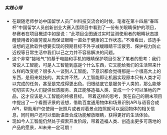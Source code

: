 ##### 实践心得
- 在跟随老师参访中国留学人员广州科技交流会的时候，笔者在第十四届“春晖杯”中国留学人员创新创业大赛入围项目中看到了一份有关眼睛保护的项目，参赛者在项目概述中如是说：“此项目企图通过实时监测使用者的眼睛状态提醒使用者的疲劳度从而保证眼睛一直处于健康的工作状态。”不难看出，该选手设想的这款软件想要实现的预期目标不外乎减缓眼睛干涩疲劳、保护视力防止近视等日常生活中我们以己之力并不容易解决的问题。
- 这个非常“接地气”的基于电脑和手机的眼睛保护项目引发了笔者的思考：我们常说人工智能，可是人工智能到底是个什么东西，它又能给我们的生活带来什么样的改变呢？很多人一谈到人工智能，下意识都会觉得那是一个很高大上的东西，是用来炫技的。其实并不然，人工智能即让机器实现原本只有人类才可以完成的任务，甚至是完成得更出色。归根结底它是服务于人类的，那么能够切切实实为人们提供优质服务、真正能够造福人类、变成一个个可以落地的产品，这才应该是人工智能的终极目标。
带着这样的思考，我在自己的期末项目中提出了一个看图识景的设想，借助百度通用物体和场景识别API与语音合成API，帮助用户仅使用一张照片或者对着景点拍照就可以返回物体的相关信息，同时用户还可以借助语音合成功能解放眼睛，获得更好的生活体验。
- 现如今人工智能仍然处于探索开发阶段，带着造福人类、创造出更多可落地的产品的愿景，AI未来一定可期！
